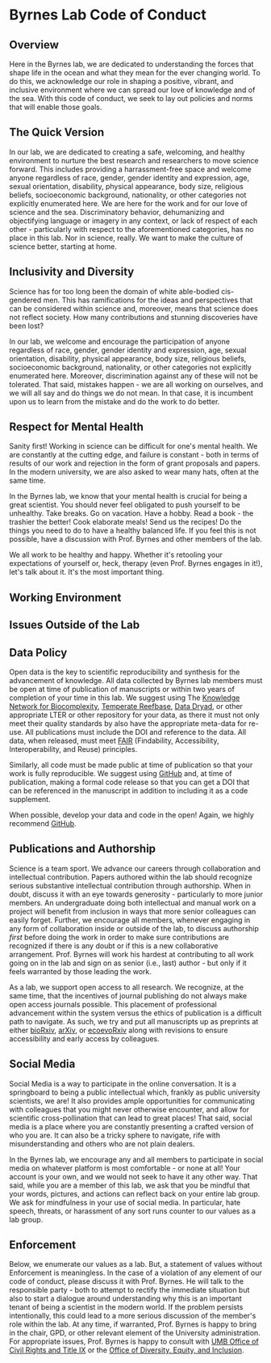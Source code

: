 # Byrnes Lab Code of Conduct

## Overview
Here in the Byrnes lab, we are dedicated to understanding the forces that shape life in the ocean and what they mean for the ever changing world. To do this, we acknowledge our role in shaping a positive, vibrant, and inclusive environment where we can spread our love of knowledge and of the sea. With this code of conduct, we seek to lay out policies and norms that will enable those goals.

## The Quick Version

In our lab, we are dedicated to creating a safe, welcoming, and healthy environment to nurture the best research and researchers to move science forward. This includes providing a harrassment-free space and welcome anyone regardless of race, gender, gender identity and expression, age, sexual orientation, disability, physical appearance, body size, religious beliefs, socioeconomic background, nationality, or other categories not explicitly enumerated here. We are here for the work and for our love of science and the sea. Discriminatory behavior, dehumanizing and objectifying language or imagery in any context, or lack of respect of each other - particularly with respect to the aforementioned categories, has no place in this lab. Nor in science, really. We want to make the culture of science better, starting at home.

## Inclusivity and Diversity

Science has for too long been the domain of white able-bodied cis-gendered men. This has ramifications for the ideas and perspectives that can be considered within science and, moreover, means that science does not reflect society. How many contributions and stunning discoveries have been lost?

In our lab, we welcome and encourage the participation of anyone regardless of race, gender, gender identity and expression, age, sexual orientation, disability, physical appearance, body size, religious beliefs, socioeconomic background, nationality, or other categories not explicitly enumerated here. Moreover, discrimination against any of these will not be tolerated. That said, mistakes happen - we are all working on ourselves, and we will all say and do things we do not mean. In that case, it is incumbent upon us to learn from the mistake and do the work to do better.

## Respect for Mental Health

Sanity first! Working in science can be difficult for one's mental health. We are constantly at the cutting edge, and failure is constant - both in terms of results of our work and rejection in the form of grant proposals and papers. In the modern university, we are also asked to wear many hats, often at the same time.

In the Byrnes lab, we know that your mental health is crucial for being a great scientist. You should never feel obligated to push yourself to be unhealthy. Take breaks. Go on vacation. Have a hobby. Read a book - the trashier the better! Cook elaborate meals! Send us the recipes! Do the things you need to do to have a healthy balanced life. If you feel this is not possible, have a discussion with Prof. Byrnes and other members of the lab.

We all work to be healthy and happy. Whether it's retooling your expectations of yourself or, heck, therapy (even Prof. Byrnes engages in it!), let's talk about it. It's the most important thing.

## Working Environment

## Issues Outside of the Lab

## Data Policy

Open data is the key to scientific reproducibility and synthesis for the advancement of knowledge. All data collected by Byrnes lab members must be open at time of publication of manuscripts or within two years of completion of your time in this lab. We suggest using The [Knowledge Network for Biocomplexity](https://knb.ecoinformatics.org/), [Temperate Reefbase](https://temperatereefbase.imas.utas.edu.au/static/landing.html), [Data Dryad](https://datadryad.org/stash), or other appropriate LTER or other repository for your data, as there it must not only meet their quality standards by also have the appropriate meta-data for re-use. All publications must include the DOI and reference to the data. All data, when released, must meet [FAIR](https://www.go-fair.org/fair-principles/) (Findability, Accessibility, Interoperability, and Reuse) principles.

Similarly, all code must be made public at time of publication so that your work is fully reproducible. We suggest using [GitHub](http://github.com) and, at time of publication, making a formal code release so that you can get a DOI that can be referenced in the manuscript in addition to including it as a code supplement.

When possible, develop your data and code in the open! Again, we highly recommend [GitHub](http://github.com).

## Publications and Authorship

Science is a team sport. We advance our careers through collaboration and intellectual contribution. Papers authored within the lab should recognize serious substantive intellectual contribution through authorship. When in doubt, discuss it with an eye towards generosity - particularly to more junior members. An undergraduate doing both intellectual and manual work on a project will benefit from inclusion in ways that more senior colleagues can easily forget. Further, we encourage all  members, whenever engaging in any form of collaboration inside or outside of the lab, to discuss authorship *first* before doing the work in order to make sure contributions are recognized if there is any doubt or if this is a new collaborative arrangement. Prof. Byrnes will work his hardest at contributing to all work going on in the lab and sign on as senior (i.e., last) author - but only if it feels warranted by those leading the work.

As a lab, we support open access to all research. We recognize, at the same time, that the incentives of journal publishing do not always make open access journals possible. This placement of professional advancement within the system versus the ethics of publication is a difficult path to navigate. As such, we try and put all manuscripts up as preprints at either [bioRxiv](https://www.biorxiv.org/), [arXiv](https://arxiv.org/), or [ecoevoRxiv](https://ecoevorxiv.org/) along with revisions to ensure accessibility and early access by colleagues. 

## Social Media

Social Media is a way to participate in the online conversation. It is a springboard to being a public intellectual which, frankly as public university scientists, we are! It also provides ample opportunities for communicating with colleagues that you might never otherwise encounter, and allow for scientific cross-pollination that can lead to great places! That said, social media is a place where you are constantly presenting a crafted version of who you are. It can also be a tricky sphere to navigate, rife with misunderstanding and others who are not plain dealers.

In the Byrnes lab, we encourage any and all members to participate in social media on whatever platform is most comfortable - or none at all! Your account is your own, and we would not seek to have it any other way. That said, while you are a member of this lab, we ask that you be mindful that your words, pictures, and actions can reflect back on your entire lab group. We ask for mindfulness in your use of social media. In particular, hate speech, threats, or harassment of any sort runs counter to our values as a lab group.

## Enforcement

Below, we enumerate our values as a lab. But, a statement of values without Enforcement is meaningless. In the case of a violation of any element of our code of conduct, please discuss it with Prof. Byrnes. He will talk to the responsible party - both to attempt to rectify the immediate situation but also to start a dialogue around understanding why this is an important tenant of being a scientist in the modern world. If the problem persists intentionally, this could lead to a more serious discussion of the member's role within the lab. At any time, if warranted, Prof. Byrnes is happy to bring in the chair, GPD, or other relevant element of the University administration. For appropriate issues, Prof. Byrnes is happy to consult with [UMB Office of Civil Rights and Title IX](https://www.umb.edu/crtix) or the [Office of Diversity, Equity, and Inclusion](https://www.umb.edu/odei).
